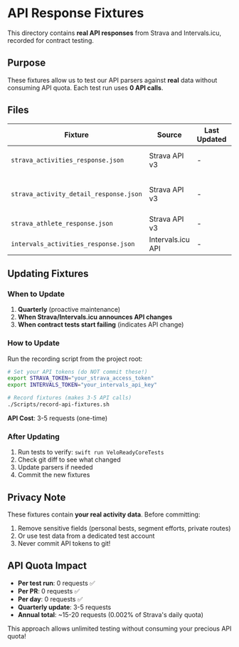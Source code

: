 # API Response Fixtures

This directory contains **real API responses** from Strava and Intervals.icu, recorded for contract testing.

## Purpose

These fixtures allow us to test our API parsers against **real** data without consuming API quota. Each test run uses **0 API calls**.

## Files

| Fixture | Source | Last Updated | Description |
|---------|--------|--------------|-------------|
| `strava_activities_response.json` | Strava API v3 | - | List of recent activities |
| `strava_activity_detail_response.json` | Strava API v3 | - | Single activity with full details |
| `strava_athlete_response.json` | Strava API v3 | - | Athlete profile |
| `intervals_activities_response.json` | Intervals.icu API | - | List of activities |

## Updating Fixtures

### When to Update

1. **Quarterly** (proactive maintenance)
2. **When Strava/Intervals.icu announces API changes**
3. **When contract tests start failing** (indicates API change)

### How to Update

Run the recording script from the project root:

```bash
# Set your API tokens (do NOT commit these!)
export STRAVA_TOKEN="your_strava_access_token"
export INTERVALS_TOKEN="your_intervals_api_key"

# Record fixtures (makes 3-5 API calls)
./Scripts/record-api-fixtures.sh
```

**API Cost**: 3-5 requests (one-time)

### After Updating

1. Run tests to verify: `swift run VeloReadyCoreTests`
2. Check git diff to see what changed
3. Update parsers if needed
4. Commit the new fixtures

## Privacy Note

These fixtures contain **your real activity data**. Before committing:

1. Remove sensitive fields (personal bests, segment efforts, private routes)
2. Or use test data from a dedicated test account
3. Never commit API tokens to git!

## API Quota Impact

- **Per test run**: 0 requests ✅
- **Per PR**: 0 requests ✅
- **Per day**: 0 requests ✅
- **Quarterly update**: 3-5 requests
- **Annual total**: ~15-20 requests (0.002% of Strava's daily quota)

This approach allows unlimited testing without consuming your precious API quota!

